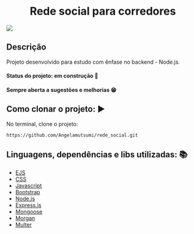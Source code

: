 <h1 align='center'> Rede social para corredores</h1>

<img src="https://github.com/Angelamutsumi/rede_social.git/public/img/siteSoulRunners.png">

## Descrição

Projeto desenvolvido para estudo com ênfase no backend - Node.js.


#### Status do projeto: em construção :construction: 
#### Sempre aberta a sugestões e melhorias :grin:


## Como clonar o projeto: :arrow_forward:

No terminal, clone o projeto:

```https://github.com/Angelamutsumi/rede_social.git```

## Linguagens, dependências e libs utilizadas: :books:

* [EJS](https://ejs.co/)
* [CSS](https://www.w3schools.com/)
* [Javascript](https://www.w3schools.com/)
* [Bootstrap](https://getbootstrap.com/)
* [Node.js](https://nodejs.org/en/)
* [Express.js](https://expressjs.com/)
* [Mongoose](https://mongoosejs.com/)
* [Morgan](https://www.npmjs.com/package/morgan)
* [Multer](https://www.npmjs.com/package/multer)



